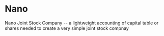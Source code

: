 # Nano
Nano Joint Stock Company -- a lightweight accounting of capital table or shares needed to create a very simple joint stock compnay
